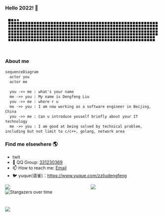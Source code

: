 ### Hello 2022! 👋

<p align="center">
<img width="600" src="https://raw.githubusercontent.com/liudf0716/liudf0716/main/assets/github-snake.svg" />
</p>


### About me
  
```mermaid
sequenceDiagram
  actor you
  actor me
  
  you ->> me : what's your name
  me ->> you : My name is Dengfeng Liu
  you ->> me : where r u
  me ->> you : I am now working as a software engineer in Beijing, China
  you ->> me : Can u introduce youself briefly about your IT technology
  me ->> you : I am good at being solved by technical problem, including but not limit to c/c++, golang, network area
```

### Find me elsewhere 🌎
- twit
- :penguin: QQ Group:  [331230369](https://jq.qq.com/?_wv=1027&k=4ADDSev) <br>
- 📫 How to reach me: [Email](liu_df@qq.com) 
- 🐦 yuque(语雀)：https://www.yuque.com/zzliudengfeng


<a href="https://github.com/liudf0716">
<img align="left" width="50%" src="https://github-readme-stats.vercel.app/api?username=liudf0716&theme=cobalt&show_icons=true">
</a>

<a href="https://github.com/liudf0716/apfree_wifidog">
<img align="right" width="45%" src="https://github-readme-stats.vercel.app/api/pin/?username=liudf0716&repo=apfree_wifidog&theme=cobalt&show_icons=true">
</a>


![Stargazers over time](https://starchart.cc/liudf0716/apfree_wifidog.svg)


# 
<img align="left" src="https://visitor-badge.glitch.me/badge?page_id=visiky" />

